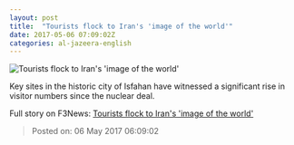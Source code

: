 ```yaml
---
layout: post
title:  "Tourists flock to Iran's 'image of the world'"
date: 2017-05-06 07:09:02Z
categories: al-jazeera-english
---
```


![Tourists flock to Iran's 'image of the world'](http://www.aljazeera.com/mritems/Images/2017/5/1/b2243ec228404444a50005e2010c0bb6_18.jpg)

Key sites in the historic city of Isfahan have witnessed a significant rise in visitor numbers since the nuclear deal.


Full story on F3News: [Tourists flock to Iran's 'image of the world'](http://www.f3nws.com/n/FkqYn)

> Posted on: 06 May 2017 06:09:02
